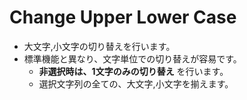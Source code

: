 # Change Upper Lower Case

* 大文字,小文字の切り替えを行います。
* 標準機能と異なり、文字単位での切り替えが容易です。
  * **非選択時は、1文字のみの切り替え** を行います。
  * 選択文字列の全ての、大文字,小文字を揃えます。
